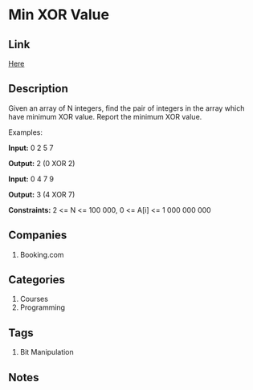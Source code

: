 # Min XOR Value

## Link

[Here](https://www.interviewbit.com/problems/min-xor-value/)

## Description

Given an array of N integers, find the pair of integers in the array which have minimum XOR value. Report the minimum XOR value.

Examples:

**Input:** 0 2 5 7

**Output:** 2 (0 XOR 2)

**Input:** 0 4 7 9

**Output:** 3 (4 XOR 7)

**Constraints:** 2 <= N <= 100 000, 0 <= A[i] <= 1 000 000 000

## Companies

1. Booking.com

## Categories

1. Courses
1. Programming

## Tags

1. Bit Manipulation

## Notes